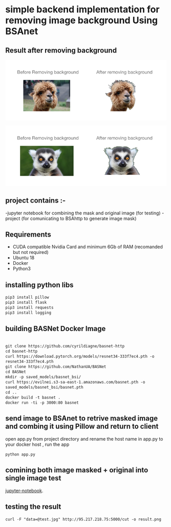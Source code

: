 # simple backend implementation for removing image background Using BSAnet

## Result after removing background 

![img1](img1.png)

![img2](img2.png)

## project contains :- 

-jupyter notebook for combining the mask and original image (for testing)
-project (for comunicating to BSAhttp to generate image mask)


## Requirements
-  CUDA compatible Nvidia Card and minimum 6Gb of RAM (recomanded but not required)
- Ubuntu 18 
- Docker 
- Python3


## installing python libs 

```
pip3 install pillow 
pip3 install flask
pip3 install requests 
pip3 install logging

```

## building BASNet Docker Image 

```

git clone https://github.com/cyrildiagne/basnet-http
cd basnet-http
curl https://download.pytorch.org/models/resnet34-333f7ec4.pth -o resnet34-333f7ec4.pth
git clone https://github.com/NathanUA/BASNet
cd BASNet
mkdir -p saved_models/basnet_bsi/
curl https://evilnei.s3-sa-east-1.amazonaws.com/basnet.pth -o saved_models/basnet_bsi/basnet.pth
cd ..
docker build -t basnet .
docker run -ti -p 3000:80 basnet

```

## send image to BSAnet to retrive masked image and combing it using Pillow and return to client 

open app.py from project directory and rename the host name in app.py to your docker host ,
run the app 
```
python app.py

```

## comining both image masked + original into single image test 

[jupyter-notebook](mask_remove_tesk/test.ipynb).



## testing the result 
```
curl -F "data=@test.jpg" http://95.217.218.75:5000/cut -o result.png
```















